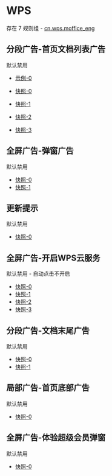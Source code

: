 # WPS

存在 7 规则组 - [cn.wps.moffice_eng](/src/apps/cn.wps.moffice_eng.ts)

## 分段广告-首页文档列表广告

默认禁用

- [示例-0](https://github.com/gkd-kit/subscription/assets/38517192/57787554-0443-4bc0-9f29-1759aae07b9b)

- [快照-0](https://i.gkd.li/import/12505350)
- [快照-1](https://i.gkd.li/import/12505286)
- [快照-2](https://i.gkd.li/import/12505365)
- [快照-3](https://i.gkd.li/import/13259090)

## 全屏广告-弹窗广告

默认禁用

- [快照-0](https://i.gkd.li/import/13259097)
- [快照-1](https://i.gkd.li/import/12882712)

## 更新提示

默认禁用

- [快照-0](https://i.gkd.li/import/12882371)

## 全屏广告-开启WPS云服务

默认禁用 - 自动点击不开启

- [快照-0](https://i.gkd.li/import/12882536)
- [快照-1](https://i.gkd.li/import/12882610)
- [快照-2](https://i.gkd.li/import/12882678)
- [快照-3](https://i.gkd.li/import/12882554)

## 分段广告-文档末尾广告

默认禁用

- [快照-0](https://i.gkd.li/import/13513911)
- [快照-1](https://i.gkd.li/import/13513914)

## 局部广告-首页底部广告

默认禁用

- [快照-0](https://i.gkd.li/import/13804525)

## 全屏广告-体验超级会员弹窗

默认禁用

- [快照-0](https://i.gkd.li/import/13945835)
